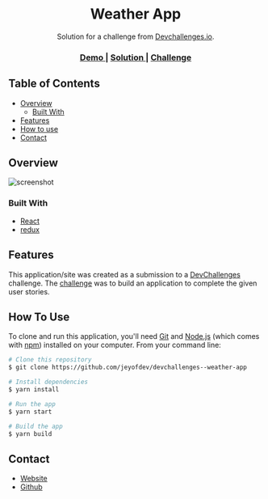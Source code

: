 <h1 align="center">Weather App</h1>

<div align="center">
   Solution for a challenge from  <a href="http://devchallenges.io" target="_blank">Devchallenges.io</a>.
</div>

<div align="center">
  <h3>
    <a href="https://jeyofdev.github.io/devchallenges--weather-app/">
      Demo
    </a>
    <span> | </span>
    <a href="https://github.com/jeyofdev/devchallenges--weather-app">
      Solution
    </a>
    <span> | </span>
    <a href="https://devchallenges.io/challenges/mM1UIenRhK808W8qmLWv">
      Challenge
    </a>
  </h3>
</div>

<!-- TABLE OF CONTENTS -->

## Table of Contents

- [Overview](#overview)
  - [Built With](#built-with)
- [Features](#features)
- [How to use](#how-to-use)
- [Contact](#contact)

<!-- OVERVIEW -->

## Overview

![screenshot](https://user-images.githubusercontent.com/46073105/113140512-ce27e400-9228-11eb-82d7-623af4fd957d.png)

### Built With

- [React](https://reactjs.org/)
- [redux](https://react-redux.js.org/)

## Features

This application/site was created as a submission to a [DevChallenges](https://devchallenges.io/challenges) challenge. The [challenge](https://devchallenges.io/challenges/mM1UIenRhK808W8qmLWv) was to build an application to complete the given user stories.

## How To Use

To clone and run this application, you'll need [Git](https://git-scm.com) and [Node.js](https://nodejs.org/en/download/) (which comes with [npm](http://npmjs.com)) installed on your computer. From your command line:

```bash
# Clone this repository
$ git clone https://github.com/jeyofdev/devchallenges--weather-app

# Install dependencies
$ yarn install

# Run the app
$ yarn start

# Build the app
$ yarn build
```

## Contact

- [Website](https://jeremy-gregoire.netlify.app/)
- [Github](https://github.com/jeyofdev)
